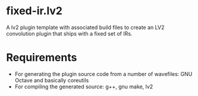 # fixed-ir.lv2

A lv2 plugin template with associated build files to create an LV2 convolution plugin that ships with a fixed set of IRs.

# Requirements

* For generating the plugin source code from a number of wavefiles: GNU Octave and basically coreutils
* For compiling the generated source: g++, gnu make, lv2
